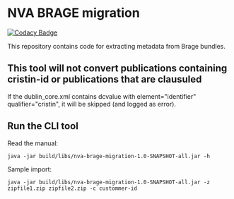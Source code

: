 # NVA BRAGE migration

[![Codacy Badge](https://app.codacy.com/project/badge/Grade/5c93275b8bc74cda81d3872af3b2271d)](https://www.codacy.com/gh/BIBSYSDEV/nva-brage-migration/dashboard?utm_source=github.com&amp;utm_medium=referral&amp;utm_content=BIBSYSDEV/nva-brage-migration&amp;utm_campaign=Badge_Grade)

This repository contains code for extracting metadata from Brage bundles.

## This tool will not convert publications containing cristin-id or publications that are clausuled

If the dublin_core.xml contains dcvalue with element="identifier" qualifier="cristin", it will be
skipped (and logged as error).

## Run the CLI tool

Read the manual:

```shell
java -jar build/libs/nva-brage-migration-1.0-SNAPSHOT-all.jar -h
```

Sample import:

```shell
java -jar build/libs/nva-brage-migration-1.0-SNAPSHOT-all.jar -z zipfile1.zip zipfile2.zip -c custommer-id
```
